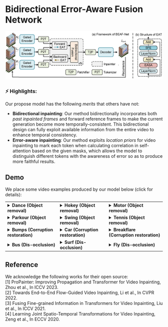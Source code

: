 # Bidirectional Error-Aware Fusion Network 
![overall_structure](./figs/overview.png)
### ⚡ Highlights:
Our propose model has the following *merits* that others have not:
- **Bidirectional inpainting**: Our method bidirectionally incorporates both *past inpainted frames* and forward reference frames to make the current generation become more temporally-consistent. This bidirectional design can fully exploit available information from the entire video to enhance temporal consistency.
- **Error-aware inpainting**: Our method exploits *location priors* for video inpainting to mark each token when calculating correlation in self-attention based on the given masks, which allows the model to distinguish different tokens with the awareness of error so as to produce more faithful results.

## Demo
We place some video examples produced by our model below (click for details):

<table>
<tr>
   <td> 
      <details> 
      <summary> 
      <strong>Dance (Object removal)</strong>
      </summary> 
      <img src="./demo/dance.gif">
      </details>
   </td>
   <td> 
      <details> 
      <summary> 
      <strong>Hokey (Object removal)</strong>
      </summary> 
      <img src="./demo/hokey.gif">
      </details>
   </td>
   <td> 
      <details> 
      <summary> 
      <strong>Motor (Object removal)</strong>
      </summary> 
      <img src="./demo/motor.gif">
      </details>
   </td>
</tr>
<td> 
      <details> 
      <summary> 
      <strong>Parkour (Object removal)</strong>
      </summary> 
      <img src="./demo/parkour.gif">
      </details>
   </td>
   <td> 
      <details> 
      <summary> 
      <strong>Swing (Object removal)</strong>
      </summary> 
      <img src="./demo/swing.gif">
      </details>
   </td>
   <td> 
      <details> 
      <summary> 
      <strong>Tennis (Object removal)</strong>
      </summary> 
      <img src="./demo/tennis.gif">
      </details>
   </td>
</tr>
<td> 
      <details> 
      <summary> 
      <strong>Bumps (Corruption restoration)</strong>
      </summary> 
      <img src="./demo/bmx_bumps.gif">
      </details>
   </td>
   <td> 
      <details> 
      <summary> 
      <strong>Car (Corruption restoration)</strong>
      </summary> 
      <img src="./demo/car_drift.gif">
      </details>
   </td>
   <td> 
      <details> 
      <summary> 
      <strong>Breakflare (Corruption restoration)</strong>
      </summary> 
      <img src="./demo/breakflare.gif">
      </details>
   </td>
</tr>
<td> 
      <details> 
      <summary> 
      <strong>Bus (Dis-occlusion)</strong>
      </summary> 
      <img src="./demo/bus.gif">
      </details>
   </td>
   <td> 
      <details> 
      <summary> 
      <strong>Surf (Dis-occlusion)</strong>
      </summary> 
      <img src="./demo/surf.gif">
      </details>
   </td>
   <td> 
      <details> 
      <summary> 
      <strong>Fly (Dis-occlusion)</strong>
      </summary> 
      <img src="./demo/fly.gif">
      </details>
   </td>
</tr>
</table>


## Reference
We acknowledge the following works for their open source:<br/>
[1] ProPainter: Improving Propagation and Transformer for Video Inpainting, Zhou et al., In ICCV 2023.<br/>
[2] Towards End-to-End Flow-Guided Video Inpainting, Li et al., In CVPR 2022.<br/>
[3] Fusing Fine-grained Information in Transformers for Video Inpainting, Liu et al., In ICCV 2021.<br/>
[4] Learning Joint Spatio-Temporal Transformations for Video Inpainting, Zeng et al., In ECCV 2020.<br/>
 <br/>